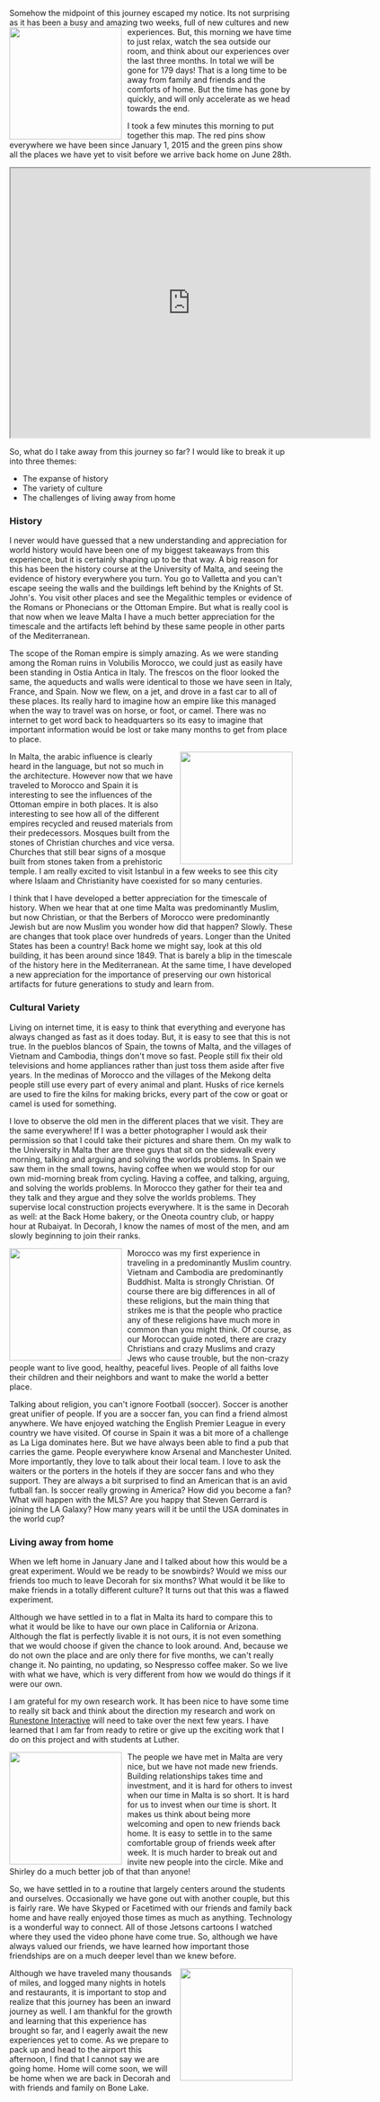 <!--
.. title: Homeward Bound in 77 Days
.. slug: homeward-bound-in-77-days
.. date:  2015-04-12
.. tags:  Travel
.. link: 
.. description: Some reflections on our journey as we are past the midway point 
.. type:  text
-->

Somehow the midpoint of this journey escaped my notice.  Its not surprising as it has been a busy and amazing two weeks, full of new cultures and new experiences.    <img src="/images/Spain/malagahotelview.jpg" width="200" style="float: left; margin-right: 10px;"> But, this morning we have time to just relax, watch the sea outside our room, and think about our experiences over the last three months.  In total we will be gone for 179 days!  That is a long time to be away from family and friends and the comforts of home.  But the time has gone by quickly, and will only accelerate as we head towards the end.

I took a few minutes this morning to put together this map.  The red pins show everywhere we have been since January 1, 2015 and the green pins show all the places we have yet to visit before we arrive back home on June 28th.

<iframe src="https://www.google.com/maps/d/u/0/embed?mid=zDurv3BVrWLs.kUgsYjsWuIQA" width="640" height="480"></iframe>

So, what do I take away from this journey so far?  I would like to break it up into three themes:

* The expanse of history
* The variety of culture
* The challenges of living away from home

### History

I never would have guessed that a new understanding and appreciation for world history would have been one of my biggest takeaways from this experience, but it is certainly shaping up to be that way.  A big reason for this has been  the history course at the University of Malta, and seeing the evidence of history everywhere you turn.  You go to Valletta and you can't escape seeing the walls and the buildings left behind by the Knights of St. John's.  You visit other places and see the Megalithic temples or evidence of the Romans or Phonecians or the  Ottoman Empire.  But what is really cool is that now when we leave Malta I have a much better appreciation for the timescale and the artifacts left behind by these same people in other parts of the Mediterranean. 

The scope of the Roman empire is simply amazing.  As we were standing among the Roman ruins in Volubilis Morocco, we could just as easily have been standing in Ostia Antica in Italy.  The frescos on the floor looked the same, the aqueducts and walls were identical to those we have seen in Italy, France, and Spain.  Now we flew, on a jet, and drove in a fast car to all of these places.  Its really hard to imagine how an empire like this managed when the way to travel was on horse, or foot, or camel.  There was no internet to get word back to headquarters so its easy to imagine that important information would be lost or take many months to get from place to place.

<img src="/images/BradJane/halongbay.jpg" width="200" style="float: right; margin-left: 10px;"> In Malta, the arabic influence is clearly heard in the language, but not so much in the architecture.  However  now that we have traveled to Morocco and Spain it  is interesting to see the influences of the Ottoman empire in both places.  It is also interesting to see how all of the different empires recycled and reused materials from their predecessors.  Mosques built from the stones of Christian churches and vice versa.  Churches that still bear signs of a mosque built from stones taken from a prehistoric temple.  I am really excited to visit Istanbul in a few weeks to see this city where Islaam and Christianity have coexisted for so many centuries.

I think that I have developed a better appreciation for the timescale of history.  When we hear that at one time Malta was predominantly Muslim, but now Christian, or that the Berbers of Morocco were predominantly Jewish but are now Muslim you wonder how did that happen?  Slowly.  These are changes that took place over hundreds of years.  Longer than the United States has been a country!  Back home we might say, look at this old building, it has been around since 1849.  That is barely a blip in the timescale of the history here in the Mediterranean.  At the same time, I have developed a new appreciation for the importance of preserving our own historical artifacts for future generations to study and learn from.

### Cultural Variety

Living on internet time, it is easy to think that everything and everyone has always changed as fast as it does today.  But, it is easy to see that this is not true.  In the pueblos blancos of Spain, the towns of Malta, and the villages of Vietnam and Cambodia, things don't move so fast.  People still fix their old televisions and home appliances rather than just toss them aside after five years.  In the medinas of Morocco and the villages of the Mekong delta people still use every part of every animal and plant.  Husks of rice kernels are used to fire the kilns for making bricks, every part of the cow or goat or camel is used for something.

I love to observe the old men in the different places that we visit.  They are the same everywhere! If I was a better photographer I would ask their permission so that I could take their pictures and share them.  On my walk to the University in Malta ther are three guys that sit on the sidewalk every morning, talking and arguing and solving the worlds problems.  In Spain we saw them in the small towns, having coffee when we would stop for our own mid-morning break from cycling.  Having a coffee, and talking, arguing, and solving the worlds problems. In Morocco they gather for their tea and they talk and they argue and they solve the worlds problems.  They supervise local construction projects everywhere. It is the same in Decorah as well: at the Back Home bakery, or the Oneota country club, or happy hour at Rubaiyat. In Decorah, I know the names of most of the men, and am slowly beginning to join their ranks.

<img src="/images/BradJane/morocco.jpg" width="200" style="float: left; margin-right: 10px;"> Morocco was my first experience in traveling in a predominantly Muslim country.  Vietnam and Cambodia are predominantly Buddhist.  Malta is strongly Christian.  Of course there are big differences in all of these religions, but the main thing that strikes me is that the people who practice any of these religions have much more in common than you might think.  Of course, as our Moroccan guide noted, there are crazy Christians and crazy Muslims and crazy Jews who cause trouble, but the non-crazy people want to live good, healthy, peaceful lives.  People of all faiths love their children and their neighbors and want to make the world a better place.

Talking about religion,  you can't ignore Football (soccer).  Soccer is another great unifier of people.  If you are a soccer fan, you can find a friend almost anywhere.  We have enjoyed watching the English Premier League in every country we have visited.  Of course in Spain it was a bit more of a challenge as La Liga dominates here.  But we have always been able to find a pub that carries the game.  People everywhere know Arsenal and Manchester United.  More importantly, they love to talk about their local team.   I love to ask the waiters or the porters  in the hotels if they are soccer fans and who they support.  They are always a bit surprised to find an American that is an avid futball fan.   Is soccer really growing in America? How did you become a fan?  What will happen with the MLS? Are you happy that Steven Gerrard is joining the LA Galaxy?  How many years will it be until the USA dominates in the world cup?  

### Living away from home

When we left home in January Jane and I talked about how this would be a great experiment.  Would we be ready to be snowbirds?  Would we miss our friends too much to leave Decorah for six months?  What would it be like to make friends in a totally different culture?  It turns out that this was a flawed experiment.

Although we have settled in to a flat in Malta its hard to compare this to what it would be like to have our own place in California or Arizona.  Although the flat is perfectly livable it is not ours, it is not even something that we would choose if given the chance to look around.  And, because we do not own the place and are only there for five months, we can't really change it.  No painting, no updating, so Nespresso coffee maker.  So we live with what we have, which is very different from how we would do things if it were our own.

I am grateful for my own research work.  It has been nice to have some time to really sit back and think about the direction my research and work on [Runestone Interactive](http://runestoneinteractive.org) will need to take over the next few years.  I have learned that I am far from ready to retire or give up the exciting work that I do on this project and with students at Luther.

<img src="/images/BradJane/azurewindow.jpg" width="200" style="float: left; margin-right: 10px;"> The people we have met in Malta are very nice, but we have not made new friends.  Building relationships takes time and investment, and it is hard for others to invest when our time in Malta is so short.  It is hard for us to invest when our time is short. It makes us think about being more welcoming and open to new friends back home.  It is easy to settle in to the same comfortable group of friends week after week.  It is much harder to break out and invite new people into the circle.  Mike and Shirley do a much better job of that than anyone!

So, we have settled in to a routine that largely centers around the students and ourselves.  Occasionally  we have gone out with another couple, but this is fairly rare.  We have Skyped or Facetimed with our friends and family back home and have really enjoyed those times as much as anything.  Technology is a wonderful way to connect.  All of those Jetsons cartoons I watched where they  used the video phone have come true.  So, although we have always valued our friends, we have learned how important those friendships are on a much deeper level than we knew before.

<img src="/images/BradJane/desertsunset.jpg" width="200" style="float: right; margin-left: 10px;"> Although we have traveled many thousands of miles, and logged many nights in hotels and restaurants, it is important to stop and realize that this journey has been an inward journey as well.  I am thankful for the growth and learning that this experience has brought so far, and I eagerly await the new experiences yet to come.  As we prepare to pack up and head to the airport this afternoon, I find that I cannot say we are going home.  Home will come soon, we will be home when we are back in Decorah and with friends and family on
 Bone Lake.


